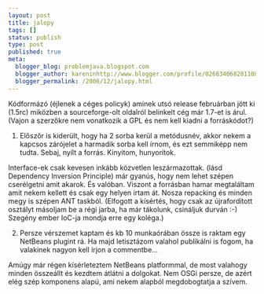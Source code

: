 ```yaml
---
layout: post
title: jalopy
tags: []
status: publish
type: post
published: true
meta:
  blogger_blog: problemjava.blogspot.com
  blogger_author: kareninhttp://www.blogger.com/profile/02683406828110839343noreply@blogger.com
  blogger_permalink: /2006/12/jalopy.html
---
```

Kódformázó (éjlenek a céges policyk) aminek utsó release februárban jött ki
(1.5rc) miközben a sourceforge-olt oldalról belinkelt cég már 1.7-et is árul.
(Vajon a szerzőkre nem vonatkozik a GPL és nem kell kiadni a forráskódot?)

1. Előszőr is kiderült, hogy ha 2 sorba kerül a metódusnév, akkor nekem a
kapcsos zárójelet a harmadik sorba kell írnom, és ezt semmiképp nem tudta.
Sebaj, nyílt a forrás. Kinyitom, hunyorítok.

Interface-ek csak kevesen inkább közvetlen leszármazottak. (lásd Dependency
Inversion Principle) már gyanús, hogy nem lehet szépen cserélgetni amit
akarok. És valóban. Viszont a forrásban hamar megtaláltam amit nekem kellett
és csak egy helyen írtam át. Nosza repacking és minden megy is szépen ANT
taskból. (Elfogott a kísértés, hogy csak az újrafordított osztályt másoljam be
a régi jarba, ha már tákolunk, csináljuk durván :-) Szegény ember IoC-ja
mondja erre egy koléga.)

2. Persze vérszemet kaptam és kb 10 munkaórában össze is raktam egy NetBeans
plugint rá. Ha majd letisztázom valahol publikálni is fogom, ha valakinek
nagyon kell írjon a commentbe...

  
Amúgy már régen kísérleteztem NetBeans platformmal, de most valahogy minden
összeállt és kezdtem átlátni a dolgokat. Nem OSGi persze, de azért elég szép
komponens alapú, ami nekem alapból megdobogtatja a szívem.

